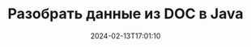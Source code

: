 ---
############################# Static ############################
layout: "auto-gen-parser"
date: 2024-02-13T17:01:10
draft: false
otherformats: 

############################# Head ############################
head_title: "Разобрать данные из DOC в Java"
head_description: "Быстро сканируйте штрих-коды из файла DOC в Java. Сохраните новый документ, содержащий выбранные страницы, с помощью API слияния документов."

############################# Header ############################
title: "Разобрать данные из DOC в Java"
description: "Проанализируйте данные из DOC с помощью нескольких строк кода Java."
bg_image: "https://cms.admin.containerize.com/templates/aspose/App_Themes/V3/images/bg/header1.png"
bg_overlay: false
button:
    enable: true
    icon: "fas fa-arrow-down"
    label: "Скачать бесплатную пробную версию"
    link: "https://downloads.groupdocs.com/parser/java"

############################# SubMenu ############################
submenu:
    enable: true

    left:
        img_alt: "GroupDocs.Parser for Java"
        image: "https://cms.admin.containerize.com/templates/groupdocs/images/product-logos/90x90-noborder/groupdocs-parser-java.png"
        product: "GroupDocs.Parser"
        platform: "Java"

    middle:
        button:

            # button loop
            - link: "https://apireference.groupdocs.com/parser/java"
              text: "Справочник по API"

            # button loop
            - link: "https://github.com/groupdocs-parser"
              text: "Примеры кода"

            # button loop
            - link: "https://products.groupdocs.app/parser/family"
              text: "Живые демонстрации"

            # button loop
            - link: "https://purchase.groupdocs.com/pricing/parser/java"
              text: "Цены"

    right:
        link_download: "https://downloads.groupdocs.com/parser"
        link_learn: "https://docs.groupdocs.com/parser/java"
        link_buy: "https://purchase.groupdocs.com"

############################# About ############################
about:
    enable: true
    title: "Анализ данных с помощью шаблонов в GroupDocs.Parser for Java"
    content: |
        Шаблоны могут значительно повысить эффективность, точность и согласованность извлечения данных из документов. GroupDocs.Parser for Java предоставляет мощное решение для работы с шаблонами.
        
        С GroupDocs.Parser for Java вы можете легко создавать шаблоны для различных типов документов, включая PDF-файлы и документы Microsoft Word. Вы также можете использовать шаблоны для пакетного анализа нескольких документов.

        Рекомендации по работе с шаблонами в GroupDocs.Parser for Java включают использование уникальных идентификаторов и тщательное тестирование шаблонов перед развертыванием. С помощью GroupDocs.Parser for Java вы можете оптимизировать извлечение данных и добиться лучших результатов.

        Загрузите и попробуйте GroupDocs.Parser for Java сегодня, чтобы упростить задачи анализа документов и повысить свою производительность. Наша документация и ресурсы поддержки помогут вам начать работу и добиться успеха.

        Узнайте больше об анализе документов в [документации](https://docs.groupdocs.com/parser/java/working-with-templates/).

############################# More ############################
more:
    enable: true
    title_left: "Системные Требования"
    content_left: |
        GroupDocs.Parser for Java API поддерживаются на всех основных платформах и операционных системах. Перед выполнением приведенного ниже кода убедитесь, что в вашей системе установлены следующие предварительные компоненты.
        
        * Операционные системы: Microsoft Windows, Linux, MacOS
        * Среды разработки: NetBeans, Intellij IDEA, Eclipse, etc.
        * Фреймворки
        * Загрузите последнюю версию GroupDocs.Parser for Java из [Maven](https://repository.groupdocs.com/webapp/#/artifacts/browse/tree/General/repo/com/groupdocs/groupdocs-parser)

    title_right: "Зачем использовать GroupDocs.Parser for Java"
    content_right: |
        * Поддержка извлечения простого текста из любых поддерживаемых документов    
        * Парсинг документов по пользовательским шаблонам    
        * Полная поддержка извлечения структурированного текста    
        * Текстовый поиск по ключевому слову и регулярному выражению    
        * Извлечение форматированного текста, метаданных, изображений, контейнеров и вложений    
        * Извлечение оглавления для некоторых поддерживаемых форматов документов    
        * Парсинг данных форм из PDF-документов    
        * Извлечение гиперссылок из документа           

############################# Demos ############################
demos:
    enable: true
    title: "Демонстрации в реальном времени — анализ данных из DOC онлайн"
    content: |
       Проанализируйте данные из файла DOC прямо сейчас, посетив веб-сайт [GroupDocs.Parser Live Demos](https://products.groupdocs.app/parser/doc).
       Живая демонстрация имеет следующие преимущества.
        
############################# About Formats ############################
about_formats:
    enable: true

############################# More Formats ############################
more_formats:
    enable: true
    title: "Анализ данных из других форматов документов"
    content: |
        Документы Java анализируют API форматов файлов и изображений. Извлеките данные для некоторых популярных форматов файлов, как указано ниже.

############################# Back to top ###############################
back_to_top:
    enable: true
---